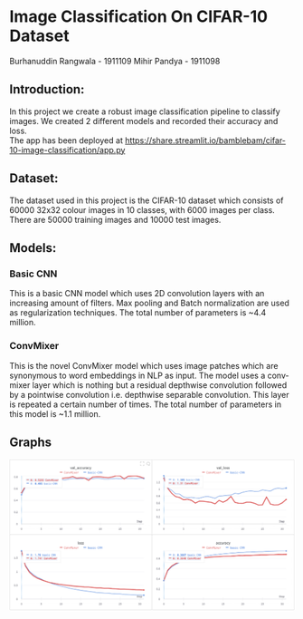 # Image Classification On CIFAR-10 Dataset
Burhanuddin Rangwala - 1911109
Mihir Pandya - 1911098

## Introduction:
In this project we create a robust image classification pipeline to classify images.
We created 2 different models and recorded their accuracy and loss.  
The app has been deployed at https://share.streamlit.io/bamblebam/cifar-10-image-classification/app.py

## Dataset:
The dataset used in this project is the CIFAR-10 dataset which consists of 60000 32x32 colour images in 10 classes, with 6000 images per class. There are 50000 training images and 10000 test images.

## Models:

### Basic CNN
This is a basic CNN model which uses 2D convolution layers with an increasing amount of filters. Max pooling and Batch normalization are used as regularization techniques.
The total number of parameters is ~4.4 million.

### ConvMixer
This is the novel ConvMixer model which uses image patches which are synonymous to word embeddings in NLP as input. The model uses a conv-mixer layer which is nothing but a residual depthwise convolution followed by a pointwise convolution i.e. depthwise separable convolution. This layer is repeated a certain number of times.
The total number of parameters in this model is ~1.1 million.

## Graphs
![image](images/graph.png)



